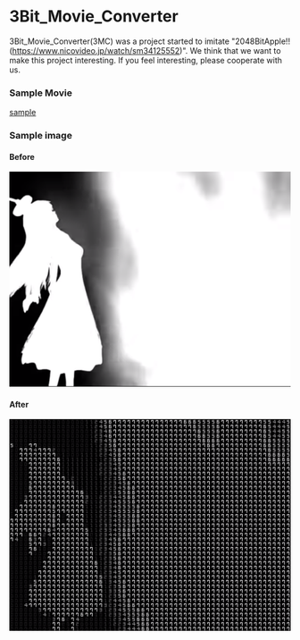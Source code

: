 # 3Bit_Movie_Converter

3Bit_Movie_Converter(3MC) was a project started to imitate "2048BitApple!!(https://www.nicovideo.jp/watch/sm34125552)".
We think that we want to make this project interesting.
If you feel interesting, please cooperate with us.

### Sample Movie
[sample](https://youtu.be/W-WTlkSAlj4)


### Sample image
#### Before
![Before](https://github.com/Cyberdog90/3Bit_Movie_Converter/blob/image/image/RM002.png)
#### After
![After](https://github.com/Cyberdog90/3Bit_Movie_Converter/blob/image/image/RM001.png)
